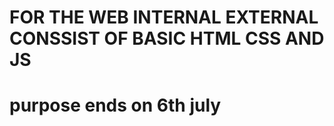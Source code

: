 <h1>FOR THE WEB INTERNAL EXTERNAL CONSSIST OF BASIC HTML CSS AND JS </h1>

<h1>purpose ends on 6th july </h1>
